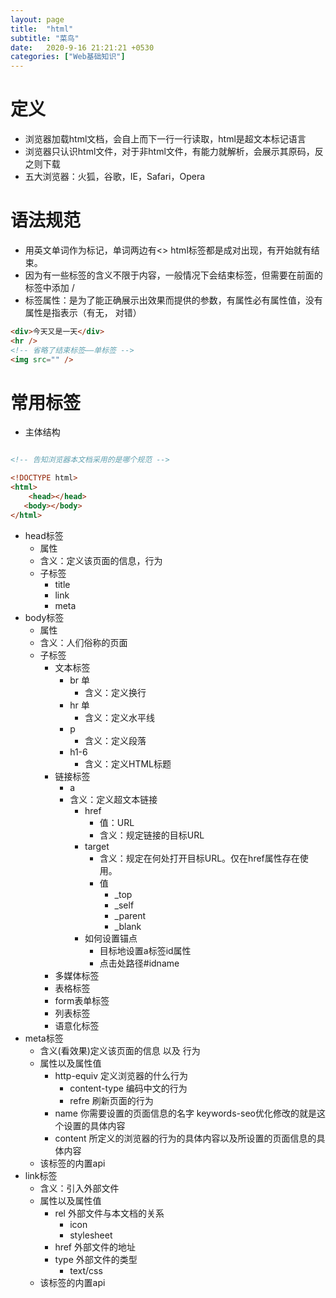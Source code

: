 ```yaml
---
layout: page
title:  "html"
subtitle: "菜鸟"
date:   2020-9-16 21:21:21 +0530
categories: ["Web基础知识"]
---
```



# 定义

- 浏览器加载html文档，会自上而下一行一行读取，html是超文本标记语言
- 浏览器只认识html文件，对于非html文件，有能力就解析，会展示其原码，反之则下载
- 五大浏览器：火狐，谷歌，IE，Safari，Opera

# 语法规范

- 用英文单词作为标记，单词两边有<> html标签都是成对出现，有开始就有结束。
- 因为有一些标签的含义不限于内容，一般情况下会结束标签，但需要在前面的标签中添加 /
- 标签属性：是为了能正确展示出效果而提供的参数，有属性必有属性值，没有属性是指表示（有无， 对错）

```html
<div>今天又是一天</div>
<hr />
<!-- 省略了结束标签——单标签 -->
<img src="" />
```

# 常用标签

- 主体结构

```html

<!-- 告知浏览器本文档采用的是哪个规范 -->

<!DOCTYPE html>
<html>
    <head></head>
   <body></body>
</html>
```
- head标签
    - 属性
    - 含义：定义该页面的信息，行为
    - 子标签
        - title
        - link
        - meta
- body标签
    - 属性
    - 含义：人们俗称的页面
    - 子标签
        - 文本标签
            - br 单 
                - 含义：定义换行
            - hr 单 
                - 含义：定义水平线
            - p 
                - 含义：定义段落
            - h1-6 
                - 含义：定义HTML标题
        - 链接标签
            - a 
            - 含义：定义超文本链接
                - href
                    - 值：URL
                    - 含义：规定链接的目标URL
                - target
                    - 含义：规定在何处打开目标URL。仅在href属性存在使用。
                    - 值
                        - _top
                        - _self
                        - _parent
                        - _blank 
                - 如何设置锚点
                    - 目标地设置a标签id属性
                    - 点击处路径#idname
        - 多媒体标签
        - 表格标签
        - form表单标签
        - 列表标签
        - 语意化标签
- meta标签
    - 含义(看效果)定义该页面的信息 以及 行为
    - 属性以及属性值
        - http-equiv 定义浏览器的什么行为
            - content-type 编码中文的行为
            - refre 刷新页面的行为
        - name 你需要设置的页面信息的名字
            keywords-seo优化修改的就是这个设置的具体内容
        - content 所定义的浏览器的行为的具体内容以及所设置的页面信息的具体内容
    - 该标签的内置api
- link标签
    - 含义：引入外部文件
    - 属性以及属性值
        - rel 外部文件与本文档的关系
            - icon
            - stylesheet
        - href 外部文件的地址
        - type 外部文件的类型
            - text/css
    - 该标签的内置api

